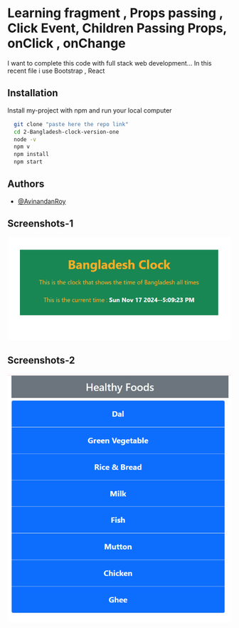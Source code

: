 
# Learning fragment , Props passing ,  Click Event, Children Passing Props, onClick , onChange 

I want to complete this code with full stack web development...
In this recent file i use Bootstrap , React 

## Installation

Install my-project with npm and run your local computer

```bash
  git clone "paste here the repo link"
  cd 2-Bangladesh-clock-version-one 
  node -v 
  npm v 
  npm install
  npm start  
```


## Authors

- [@AvinandanRoy](https://www.github.com/AvinandanRoy)

## Screenshots-1

![App Screenshot](./src/assets/Screenshot%202024-11-17%20171623.png)

## Screenshots-2

![App Screenshot](./src/assets/shkahdfiku.png)


